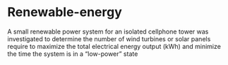 # Renewable-energy
A small renewable power system for an isolated cellphone tower was investigated to determine the number of wind turbines or solar panels require to maximize the total electrical energy output (kWh) and minimize the time the system is in a “low-power” state 
